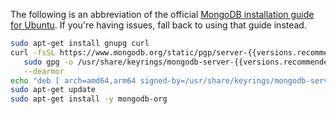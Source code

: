 The following is an abbreviation of the official [MongoDB installation guide for Ubuntu](https://docs.mongodb.com/manual/tutorial/install-mongodb-on-ubuntu/). If you're having issues, fall back to using that guide instead.

```bash
sudo apt-get install gnupg curl
curl -fsSL https://www.mongodb.org/static/pgp/server-{{versions.recommended.mongo}}.asc | \
   sudo gpg -o /usr/share/keyrings/mongodb-server-{{versions.recommended.mongo}}.gpg \
   --dearmor
echo "deb [ arch=amd64,arm64 signed-by=/usr/share/keyrings/mongodb-server-{{versions.recommended.mongo}}.gpg ] https://repo.mongodb.org/apt/ubuntu noble/mongodb-org/{{versions.recommended.mongo}} multiverse" | sudo tee /etc/apt/sources.list.d/mongodb-org-{{versions.recommended.mongo}}.list
sudo apt-get update
sudo apt-get install -y mongodb-org
```
